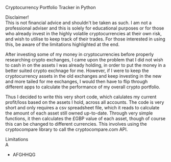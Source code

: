 Cryptocurrency Portfolio Tracker in Python

Disclaimer!
<br> This is not financial advice and shouldn't be taken as such. I am not a professional adviser and this is solely for educational purposes or for those who already invest in the highly volatile cryptocurrencies at their own risk, and wish to utilise to keep track of their trades. For those interested in using this, be aware of the limitations highlighted at the end. 

After investing some of my money in cryptocurrencies before properly researching crypto exchanges, I came upon the problem that I did not wish to cash in on the assets I was already holding, in order to put the money in a better suited crypto exchnage for me. However, if I were to keep the cryptocurrency assets in the old exchanges and keep investing in the new and more tailed for me exchanges, I would then have to flip through different apps to calculate the performance of my overall crypto portfolio. 

Thus I decided to write this very short code, which calulates my current profit/loss based on the assets I hold, across all accounts. The code is very short and only requires a csv spreadsheet file, which it reads to calculate the amount of each asset still owned up-to-date. Through very simple functions, it then calculates the £GBP value of each asset, though of course this can be changed to different currencies. This involves using the cryptocompare library to call the cryptocompare.com API. 

Limitations
<br> A
- AFGHHQG

